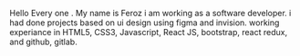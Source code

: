 
Hello Every one .
My name is Feroz
i am working as a software developer.
i had done projects based on ui design using figma and invision.
working experiance in HTML5, CSS3, Javascript, React JS, bootstrap, react redux, and github, gitlab.
